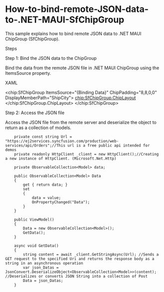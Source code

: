 # How-to-bind-remote-JSON-data-to-.NET-MAUI-SfChipGroup
This sample explains how to bind remote JSON data to .NET MAUI ChipGroup (SfChipGroup).

Steps

Step 1: Bind the JSON data to the ChipGroup

Bind the data from the remote JSON file in .NET MAUI ChipGroup using the ItemsSource property.

XAML

<chip:SfChipGroup ItemsSource="{Binding Data}"
                  ChipPadding="8,8,0,0"
                  DisplayMemberPath="ShipCity">
            <chip:SfChipGroup.ChipLayout>
                <FlexLayout HorizontalOptions="Start"
                            VerticalOptions="Center"
                            Direction="Row"
                            Wrap="Wrap"
                            JustifyContent="Start"
                            AlignContent="Start"
                            AlignItems="Start"/>
            </chip:SfChipGroup.ChipLayout>
     </chip:SfChipGroup>
     
Step 2: Access the JSON file

Access the JSON file from the remote server and deserialize the object to return as a collection of models.

        private const string Url = "https://ej2services.syncfusion.com/production/web-services/api/Orders";//This url is a free public api intended for demos
        private readonly HttpClient _client = new HttpClient();//Creating a new instance of HttpClient. (Microsoft.Net.Http)

        private ObservableCollection<Model> data;
        
        public ObservableCollection<Model> Data
        {
            get { return data; }
            set
            {
                data = value;
                OnPropertyChanged("Data");
            }
        }
        
        public ViewModel()
        {
            Data = new ObservableCollection<Model>();
            GetData();
        }
        
        async void GetData()
        {
            string content = await _client.GetStringAsync(Url); //Sends a GET request to the specified Uri and returns the response body as a string in an asynchronous operation
            var json_Datas = JsonConvert.DeserializeObject<ObservableCollection<Model>>(content); //Deserializes or converts JSON String into a collection of Post
            Data = json_Datas;
        }
        

